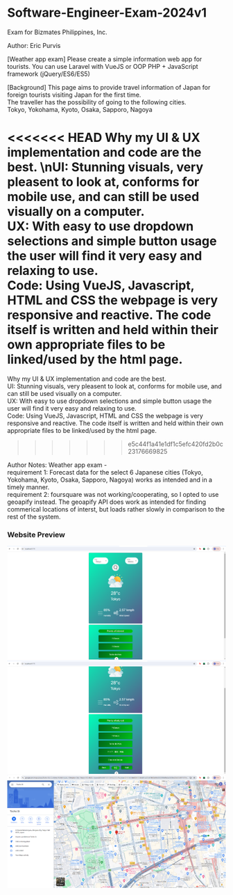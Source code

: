 # Software-Engineer-Exam-2024v1
 Exam for Bizmates Philippines, Inc.
 
Author: Eric Purvis
 
[Weather app exam]
Please create a simple information web app for tourists. You can use Laravel with VueJS or OOP PHP + JavaScript framework (jQuery/ES6/ES5)

[Background]
This page aims to provide travel information of Japan for foreign tourists visiting Japan for the first time.<br />
The traveller has the possibility of going to the following cities.<br />
Tokyo, Yokohama, Kyoto, Osaka, Sapporo, Nagoya<br />

<<<<<<< HEAD
Why my UI & UX implementation and code are the best.
	\nUI: Stunning visuals, very pleasent to look at, conforms for mobile use, and can still be used visually on a computer.<br />
	UX: With easy to use dropdown selections and simple button usage the user will find it very easy and relaxing to use.<br />
	Code: Using VueJS, Javascript, HTML and CSS the webpage is very responsive and reactive. The code itself is written and held within their own appropriate files to be linked/used by the html page.<br />
=======
Why my UI & UX implementation and code are the best.<br />
	UI: Stunning visuals, very pleasent to look at, conforms for mobile use, and can still be used visually on a computer.<br />
	UX: With easy to use dropdown selections and simple button usage the user will find it very easy and relaxing to use.<br />
	Code: Using VueJS, Javascript, HTML and CSS the webpage is very responsive and reactive. The code itself is written and held within their own appropriate files to be linked/used by the html page.
>>>>>>> e5c44f1a41e1df1c5efc420fd2b0c23176669825
	
Author Notes:
	Weather app exam - <br />
	requirement 1: Forecast data for the select 6 Japanese cities (Tokyo, Yokohama, Kyoto, Osaka, Sapporo, Nagoya) works as intended and in a timely manner.<br />
	requirement 2: foursquare was not working/cooperating, so I opted to use geoapify instead. The geoapify API does work as intended for finding commerical locations of interst, but loads rather slowly in comparison to the rest of the system.

### Website Preview
![](https://github.com/EricAPurvis/Software-Engineer-Exam-2024v1/blob/main/Website-Example-Images/Image1.png)
![](https://github.com/EricAPurvis/Software-Engineer-Exam-2024v1/blob/main/Website-Example-Images/Image2.png)
![](https://github.com/EricAPurvis/Software-Engineer-Exam-2024v1/blob/main/Website-Example-Images/Image3.png)

